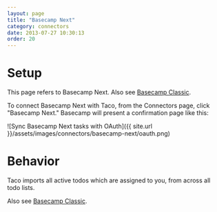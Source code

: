 ```yaml
---
layout: page
title: "Basecamp Next"
category: connectors
date: 2013-07-27 10:30:13
order: 20
---
```


# Setup

This page refers to Basecamp Next. Also see [Basecamp Classic](basecamp.html).

To connect Basecamp Next with Taco, from the Connectors page, click
"Basecamp Next." Basecamp will present a confirmation page like this:

![Sync Basecamp Next tasks with OAuth]({{ site.url }}/assets/images/connectors/basecamp-next/oauth.png)


# Behavior

Taco imports all active todos which are assigned to you, from across all
todo lists.

Also see [Basecamp Classic](basecamp.html).
